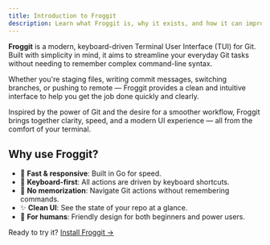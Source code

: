 ```yaml
---
title: Introduction to Froggit
description: Learn what Froggit is, why it exists, and how it can improve your Git workflow.
---
```


**Froggit** is a modern, keyboard-driven Terminal User Interface (TUI) for Git. Built with simplicity in mind, it aims to streamline your everyday Git tasks without needing to remember complex command-line syntax.

Whether you're staging files, writing commit messages, switching branches, or pushing to remote — Froggit provides a clean and intuitive interface to help you get the job done quickly and clearly.

Inspired by the power of Git and the desire for a smoother workflow, Froggit brings together clarity, speed, and a modern UI experience — all from the comfort of your terminal.

## Why use Froggit?

- 🚀 **Fast & responsive**: Built in Go for speed.
- 🎹 **Keyboard-first**: All actions are driven by keyboard shortcuts.
- 🧠 **No memorization**: Navigate Git actions without remembering commands.
- ✨ **Clean UI**: See the state of your repo at a glance.
- 🐸 **For humans**: Friendly design for both beginners and power users.

Ready to try it? [Install Froggit →](/guides/install/)
